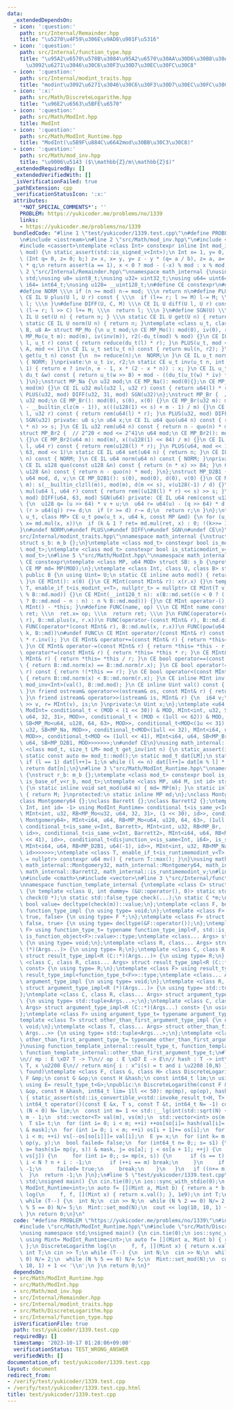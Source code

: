 ```yaml
---
data:
  _extendedDependsOn:
  - icon: ':question:'
    path: src/Internal/Remainder.hpp
    title: "\u5270\u4F59\u306E\u9AD8\u901F\u5316"
  - icon: ':question:'
    path: src/Internal/function_type.hpp
    title: "\u95A2\u6570\u578B\u3084\u95A2\u6570\u30AA\u30D6\u30B8\u30A7\u30AF\u30C8\
      \u3092\u6271\u3046\u30C6\u30F3\u30D7\u30EC\u30FC\u30C8"
  - icon: ':question:'
    path: src/Internal/modint_traits.hpp
    title: "modint\u3092\u6271\u3046\u30C6\u30F3\u30D7\u30EC\u30FC\u30C8"
  - icon: ':x:'
    path: src/Math/DiscreteLogarithm.hpp
    title: "\u96E2\u6563\u5BFE\u6570"
  - icon: ':question:'
    path: src/Math/ModInt.hpp
    title: ModInt
  - icon: ':question:'
    path: src/Math/ModInt_Runtime.hpp
    title: "ModInt(\u5B9F\u884C\u6642mod\u30BB\u30C3\u30C8)"
  - icon: ':question:'
    path: src/Math/mod_inv.hpp
    title: "\u9006\u5143 ($\\mathbb{Z}/m\\mathbb{Z}$)"
  _extendedRequiredBy: []
  _extendedVerifiedWith: []
  _isVerificationFailed: true
  _pathExtension: cpp
  _verificationStatusIcon: ':x:'
  attributes:
    '*NOT_SPECIAL_COMMENTS*': ''
    PROBLEM: https://yukicoder.me/problems/no/1339
    links:
    - https://yukicoder.me/problems/no/1339
  bundledCode: "#line 1 \"test/yukicoder/1339.test.cpp\"\n#define PROBLEM \"https://yukicoder.me/problems/no/1339\"\
    \n#include <iostream>\n#line 2 \"src/Math/mod_inv.hpp\"\n#include <type_traits>\n\
    #include <cassert>\ntemplate <class Int> constexpr inline Int mod_inv(Int a, Int\
    \ mod) {\n static_assert(std::is_signed_v<Int>);\n Int x= 1, y= 0, b= mod;\n for\
    \ (Int q= 0, z= 0; b;) z= x, x= y, y= z - y * (q= a / b), z= a, a= b, b= z - b\
    \ * q;\n return assert(a == 1), x < 0 ? mod - (-x) % mod : x % mod;\n}\n#line\
    \ 2 \"src/Internal/Remainder.hpp\"\nnamespace math_internal {\nusing namespace\
    \ std;\nusing u8= uint8_t;\nusing u32= uint32_t;\nusing u64= uint64_t;\nusing\
    \ i64= int64_t;\nusing u128= __uint128_t;\n#define CE constexpr\n#define IL inline\n\
    #define NORM \\\n if (n >= mod) n-= mod; \\\n return n\n#define PLUS(U, M) \\\n\
    \ CE IL U plus(U l, U r) const { \\\n  if (l+= r; l >= M) l-= M; \\\n  return\
    \ l; \\\n }\n#define DIFF(U, C, M) \\\n CE IL U diff(U l, U r) const { \\\n  if\
    \ (l-= r; l >> C) l+= M; \\\n  return l; \\\n }\n#define SGN(U) \\\n static CE\
    \ IL U set(U n) { return n; } \\\n static CE IL U get(U n) { return n; } \\\n\
    \ static CE IL U norm(U n) { return n; }\ntemplate <class u_t, class du_t, u8\
    \ B, u8 A> struct MP_Mo {\n u_t mod;\n CE MP_Mo(): mod(0), iv(0), r2(0) {}\n CE\
    \ MP_Mo(u_t m): mod(m), iv(inv(m)), r2(-du_t(mod) % mod) {}\n CE IL u_t mul(u_t\
    \ l, u_t r) const { return reduce(du_t(l) * r); }\n PLUS(u_t, mod << 1)\n DIFF(u_t,\
    \ A, mod << 1)\n CE IL u_t set(u_t n) const { return mul(n, r2); }\n CE IL u_t\
    \ get(u_t n) const {\n  n= reduce(n);\n  NORM;\n }\n CE IL u_t norm(u_t n) const\
    \ { NORM; }\nprivate:\n u_t iv, r2;\n static CE u_t inv(u_t n, int e= 6, u_t x=\
    \ 1) { return e ? inv(n, e - 1, x * (2 - x * n)) : x; }\n CE IL u_t reduce(const\
    \ du_t &w) const { return u_t(w >> B) + mod - ((du_t(u_t(w) * iv) * mod) >> B);\
    \ }\n};\nstruct MP_Na {\n u32 mod;\n CE MP_Na(): mod(0){};\n CE MP_Na(u32 m):\
    \ mod(m) {}\n CE IL u32 mul(u32 l, u32 r) const { return u64(l) * r % mod; }\n\
    \ PLUS(u32, mod) DIFF(u32, 31, mod) SGN(u32)\n};\nstruct MP_Br {  // mod < 2^31\n\
    \ u32 mod;\n CE MP_Br(): mod(0), s(0), x(0) {}\n CE MP_Br(u32 m): mod(m), s(95\
    \ - __builtin_clz(m - 1)), x(((u128(1) << s) + m - 1) / m) {}\n CE IL u32 mul(u32\
    \ l, u32 r) const { return rem(u64(l) * r); }\n PLUS(u32, mod) DIFF(u32, 31, mod)\
    \ SGN(u32) private: u8 s;\n u64 x;\n CE IL u64 quo(u64 n) const { return (u128(x)\
    \ * n) >> s; }\n CE IL u32 rem(u64 n) const { return n - quo(n) * mod; }\n};\n\
    struct MP_Br2 {  // 2^20 < mod <= 2^41\n u64 mod;\n CE MP_Br2(): mod(0), x(0)\
    \ {}\n CE MP_Br2(u64 m): mod(m), x((u128(1) << 84) / m) {}\n CE IL u64 mul(u64\
    \ l, u64 r) const { return rem(u128(l) * r); }\n PLUS(u64, mod << 1)\n DIFF(u64,\
    \ 63, mod << 1)\n static CE IL u64 set(u64 n) { return n; }\n CE IL u64 get(u64\
    \ n) const { NORM; }\n CE IL u64 norm(u64 n) const { NORM; }\nprivate:\n u64 x;\n\
    \ CE IL u128 quo(const u128 &n) const { return (n * x) >> 84; }\n CE IL u64 rem(const\
    \ u128 &n) const { return n - quo(n) * mod; }\n};\nstruct MP_D2B1 {\n u8 s;\n\
    \ u64 mod, d, v;\n CE MP_D2B1(): s(0), mod(0), d(0), v(0) {}\n CE MP_D2B1(u64\
    \ m): s(__builtin_clzll(m)), mod(m), d(m << s), v(u128(-1) / d) {}\n CE IL u64\
    \ mul(u64 l, u64 r) const { return rem((u128(l) * r) << s) >> s; }\n PLUS(u64,\
    \ mod) DIFF(u64, 63, mod) SGN(u64) private: CE IL u64 rem(const u128 &u) const\
    \ {\n  u128 q= (u >> 64) * v + u;\n  u64 r= u64(u) - (q >> 64) * d - d;\n  if\
    \ (r > u64(q)) r+= d;\n  if (r >= d) r-= d;\n  return r;\n }\n};\ntemplate <class\
    \ u_t, class MP> CE u_t pow(u_t x, u64 k, const MP &md) {\n for (u_t ret= md.set(1);;\
    \ x= md.mul(x, x))\n  if (k & 1 ? ret= md.mul(ret, x) : 0; !(k>>= 1)) return ret;\n\
    }\n#undef NORM\n#undef PLUS\n#undef DIFF\n#undef SGN\n#undef CE\n}\n#line 3 \"\
    src/Internal/modint_traits.hpp\"\nnamespace math_internal {\nstruct m_b {};\n\
    struct s_b: m_b {};\n}\ntemplate <class mod_t> constexpr bool is_modint_v= std::is_base_of_v<math_internal::m_b,\
    \ mod_t>;\ntemplate <class mod_t> constexpr bool is_staticmodint_v= std::is_base_of_v<math_internal::s_b,\
    \ mod_t>;\n#line 5 \"src/Math/ModInt.hpp\"\nnamespace math_internal {\n#define\
    \ CE constexpr\ntemplate <class MP, u64 MOD> struct SB: s_b {\nprotected:\n static\
    \ CE MP md= MP(MOD);\n};\ntemplate <class Int, class U, class B> struct MInt:\
    \ public B {\n using Uint= U;\n static CE inline auto mod() { return B::md.mod;\
    \ }\n CE MInt(): x(0) {}\n CE MInt(const MInt& r): x(r.x) {}\n template <class\
    \ T, enable_if_t<is_modint_v<T>, nullptr_t> = nullptr> CE MInt(T v): x(B::md.set(v.val()\
    \ % B::md.mod)) {}\n CE MInt(__int128_t n): x(B::md.set((n < 0 ? ((n= (-n) % B::md.mod)\
    \ ? B::md.mod - n : n) : n % B::md.mod))) {}\n CE MInt operator-() const { return\
    \ MInt() - *this; }\n#define FUNC(name, op) \\\n CE MInt name const { \\\n  MInt\
    \ ret; \\\n  ret.x= op; \\\n  return ret; \\\n }\n FUNC(operator+(const MInt&\
    \ r), B::md.plus(x, r.x))\n FUNC(operator-(const MInt& r), B::md.diff(x, r.x))\n\
    \ FUNC(operator*(const MInt& r), B::md.mul(x, r.x))\n FUNC(pow(u64 k), math_internal::pow(x,\
    \ k, B::md))\n#undef FUNC\n CE MInt operator/(const MInt& r) const { return *this\
    \ * r.inv(); }\n CE MInt& operator+=(const MInt& r) { return *this= *this + r;\
    \ }\n CE MInt& operator-=(const MInt& r) { return *this= *this - r; }\n CE MInt&\
    \ operator*=(const MInt& r) { return *this= *this * r; }\n CE MInt& operator/=(const\
    \ MInt& r) { return *this= *this / r; }\n CE bool operator==(const MInt& r) const\
    \ { return B::md.norm(x) == B::md.norm(r.x); }\n CE bool operator!=(const MInt&\
    \ r) const { return !(*this == r); }\n CE bool operator<(const MInt& r) const\
    \ { return B::md.norm(x) < B::md.norm(r.x); }\n CE inline MInt inv() const { return\
    \ mod_inv<Int>(val(), B::md.mod); }\n CE inline Uint val() const { return B::md.get(x);\
    \ }\n friend ostream& operator<<(ostream& os, const MInt& r) { return os << r.val();\
    \ }\n friend istream& operator>>(istream& is, MInt& r) {\n  i64 v;\n  return is\
    \ >> v, r= MInt(v), is;\n }\nprivate:\n Uint x;\n};\ntemplate <u64 MOD> using\
    \ ModInt= conditional_t < (MOD < (1 << 30)) & MOD, MInt<int, u32, SB<MP_Mo<u32,\
    \ u64, 32, 31>, MOD>>, conditional_t < (MOD < (1ull << 62)) & MOD, MInt<i64, u64,\
    \ SB<MP_Mo<u64, u128, 64, 63>, MOD>>, conditional_t<MOD<(1u << 31), MInt<int,\
    \ u32, SB<MP_Na, MOD>>, conditional_t<MOD<(1ull << 32), MInt<i64, u32, SB<MP_Na,\
    \ MOD>>, conditional_t<MOD <= (1ull << 41), MInt<i64, u64, SB<MP_Br2, MOD>>, MInt<i64,\
    \ u64, SB<MP_D2B1, MOD>>>>>>>;\n#undef CE\n}\nusing math_internal::ModInt;\ntemplate\
    \ <class mod_t, size_t LM> mod_t get_inv(int n) {\n static_assert(is_modint_v<mod_t>);\n\
    \ static const auto m= mod_t::mod();\n static mod_t dat[LM];\n static int l= 1;\n\
    \ if (l == 1) dat[l++]= 1;\n while (l <= n) dat[l++]= dat[m % l] * (m - m / l);\n\
    \ return dat[n];\n}\n#line 3 \"src/Math/ModInt_Runtime.hpp\"\nnamespace math_internal\
    \ {\nstruct r_b: m_b {};\ntemplate <class mod_t> constexpr bool is_runtimemodint_v=\
    \ is_base_of_v<r_b, mod_t>;\ntemplate <class MP, u64 M, int id> struct RB: r_b\
    \ {\n static inline void set_mod(u64 m) { md= MP(m); }\n static inline u64 max()\
    \ { return M; }\nprotected:\n static inline MP md;\n};\nclass Montgomery32 {};\n\
    class Montgomery64 {};\nclass Barrett {};\nclass Barrett2 {};\ntemplate <class\
    \ Int, int id= -1> using ModInt_Runtime= conditional_t<is_same_v<Int, Montgomery32>,\
    \ MInt<int, u32, RB<MP_Mo<u32, u64, 32, 31>, (1 << 30), id>>, conditional_t<is_same_v<Int,\
    \ Montgomery64>, MInt<i64, u64, RB<MP_Mo<u64, u128, 64, 63>, (1ull << 62), id>>,\
    \ conditional_t<is_same_v<Int, Barrett>, MInt<int, u32, RB<MP_Br, (1u << 31),\
    \ id>>, conditional_t<is_same_v<Int, Barrett2>, MInt<i64, u64, RB<MP_Br2, (1ull\
    \ << 41), id>>, conditional_t<disjunction_v<is_same<Int, i64>, is_same<Int, u64>>,\
    \ MInt<i64, u64, RB<MP_D2B1, u64(-1), id>>, MInt<int, u32, RB<MP_Na, u32(-1),\
    \ id>>>>>>>;\ntemplate <class T, enable_if_t<is_runtimemodint_v<T>, nullptr_t>\
    \ = nullptr> constexpr u64 mv() { return T::max(); }\n}\nusing math_internal::ModInt_Runtime,\
    \ math_internal::Montgomery32, math_internal::Montgomery64, math_internal::Barrett,\
    \ math_internal::Barrett2, math_internal::is_runtimemodint_v;\n#line 2 \"src/Math/DiscreteLogarithm.hpp\"\
    \n#include <cmath>\n#include <vector>\n#line 3 \"src/Internal/function_type.hpp\"\
    \nnamespace function_template_internal {\ntemplate <class C> struct is_function_object\
    \ {\n template <class U, int dummy= (&U::operator(), 0)> static std::true_type\
    \ check(U *);\n static std::false_type check(...);\n static C *m;\n static constexpr\
    \ bool value= decltype(check(m))::value;\n};\ntemplate <class F, bool, bool> struct\
    \ function_type_impl {\n using type= void;\n};\ntemplate <class F> struct function_type_impl<F,\
    \ true, false> {\n using type= F *;\n};\ntemplate <class F> struct function_type_impl<F,\
    \ false, true> {\n using type= decltype(&F::operator());\n};\ntemplate <class\
    \ F> using function_type_t= typename function_type_impl<F, std::is_function_v<F>,\
    \ is_function_object<F>::value>::type;\ntemplate <class... Args> struct result_type_impl\
    \ {\n using type= void;\n};\ntemplate <class R, class... Args> struct result_type_impl<R\
    \ (*)(Args...)> {\n using type= R;\n};\ntemplate <class C, class R, class... Args>\
    \ struct result_type_impl<R (C::*)(Args...)> {\n using type= R;\n};\ntemplate\
    \ <class C, class R, class... Args> struct result_type_impl<R (C::*)(Args...)\
    \ const> {\n using type= R;\n};\ntemplate <class F> using result_type_t= typename\
    \ result_type_impl<function_type_t<F>>::type;\ntemplate <class... Args> struct\
    \ argument_type_impl {\n using type= void;\n};\ntemplate <class R, class... Args>\
    \ struct argument_type_impl<R (*)(Args...)> {\n using type= std::tuple<Args...>;\n\
    };\ntemplate <class C, class R, class... Args> struct argument_type_impl<R (C::*)(Args...)>\
    \ {\n using type= std::tuple<Args...>;\n};\ntemplate <class C, class R, class...\
    \ Args> struct argument_type_impl<R (C::*)(Args...) const> {\n using type= std::tuple<Args...>;\n\
    };\ntemplate <class F> using argument_type_t= typename argument_type_impl<function_type_t<F>>::type;\n\
    template <class T> struct other_than_first_argument_type_impl {\n using type=\
    \ void;\n};\ntemplate <class T, class... Args> struct other_than_first_argument_type_impl<std::tuple<T,\
    \ Args...>> {\n using type= std::tuple<Args...>;\n};\ntemplate <class T> using\
    \ other_than_first_argument_type_t= typename other_than_first_argument_type_impl<T>::type;\n\
    }\nusing function_template_internal::result_type_t, function_template_internal::argument_type_t,\
    \ function_template_internal::other_than_first_argument_type_t;\n#line 5 \"src/Math/DiscreteLogarithm.hpp\"\
    \n// mp : E \xD7 T -> T\n// op : E \xD7 E -> E\n// hash : T -> int\n// s,t \u2208\
    \ T, x \u2208 E\n// return min{ i : x^i(s) = t and i \u2208 [0,N) } or -1 (not\
    \ found)\ntemplate <class F, class G, class H> class DiscreteLogarithm {\n const\
    \ F &mp;\n const G &op;\n const H &hash;\n const int64_t lim;\n using T= result_type_t<F>;\n\
    \ using E= result_type_t<G>;\npublic:\n DiscreteLogarithm(const F &mp, const G\
    \ &op, const H &hash, int64_t lim= 1ll << 50): mp(mp), op(op), hash(hash), lim(lim)\
    \ { static_assert(std::is_convertible_v<std::invoke_result_t<H, T>, int>); }\n\
    \ int64_t operator()(const E &x, T s, const T &t, int64_t N= -1) const {\n  if\
    \ (N < 0) N= lim;\n  const int m= 1 << std::__lg(int(std::sqrt(N) + 1)), mask=\
    \ m - 1;\n  std::vector<T> val(m), vs(m);\n  std::vector<int> os(m + 1), so(m);\n\
    \  T s1= t;\n  for (int i= 0; i < m; ++i) ++os[so[i]= hash(val[i]= s1= mp(x, s1))\
    \ & mask];\n  for (int i= 0; i < m; ++i) os[i + 1]+= os[i];\n  for (int i= 0;\
    \ i < m; ++i) vs[--os[so[i]]]= val[i];\n  E y= x;\n  for (int k= m; k>>= 1;) y=\
    \ op(y, y);\n  bool failed= false;\n  for (int64_t n= 0;; s= s1) {\n   for (int\
    \ a= hash(s1= mp(y, s)) & mask, j= os[a]; j < os[a + 1]; ++j) {\n    if (s1 ==\
    \ vs[j]) {\n     for (int i= 0;; s= mp(x, s)) {\n      if (s == t) return n +\
    \ i < N ? n + i : -1;\n      if (++i == m) break;\n     }\n     if (failed) return\
    \ -1;\n     failed= true;\n     break;\n    }\n   }\n   if ((n+= m) >= N) break;\n\
    \  }\n  return -1;\n }\n};\n#line 5 \"test/yukicoder/1339.test.cpp\"\nusing namespace\
    \ std;\nsigned main() {\n cin.tie(0);\n ios::sync_with_stdio(0);\n using Mint=\
    \ ModInt_Runtime<int>;\n auto f= [](Mint a, Mint b) { return a * b; };\n DiscreteLogarithm\
    \ log(\n     f, f, [](Mint x) { return x.val(); }, 1e9);\n int T;\n cin >> T;\n\
    \ while (T--) {\n  int N;\n  cin >> N;\n  while (N % 2 == 0) N/= 2;\n  while (N\
    \ % 5 == 0) N/= 5;\n  Mint::set_mod(N);\n  cout << log(10, 10, 1) + 1 << '\\n';\n\
    \ }\n return 0;\n}\n"
  code: "#define PROBLEM \"https://yukicoder.me/problems/no/1339\"\n#include <iostream>\n\
    #include \"src/Math/ModInt_Runtime.hpp\"\n#include \"src/Math/DiscreteLogarithm.hpp\"\
    \nusing namespace std;\nsigned main() {\n cin.tie(0);\n ios::sync_with_stdio(0);\n\
    \ using Mint= ModInt_Runtime<int>;\n auto f= [](Mint a, Mint b) { return a * b;\
    \ };\n DiscreteLogarithm log(\n     f, f, [](Mint x) { return x.val(); }, 1e9);\n\
    \ int T;\n cin >> T;\n while (T--) {\n  int N;\n  cin >> N;\n  while (N % 2 ==\
    \ 0) N/= 2;\n  while (N % 5 == 0) N/= 5;\n  Mint::set_mod(N);\n  cout << log(10,\
    \ 10, 1) + 1 << '\\n';\n }\n return 0;\n}"
  dependsOn:
  - src/Math/ModInt_Runtime.hpp
  - src/Math/ModInt.hpp
  - src/Math/mod_inv.hpp
  - src/Internal/Remainder.hpp
  - src/Internal/modint_traits.hpp
  - src/Math/DiscreteLogarithm.hpp
  - src/Internal/function_type.hpp
  isVerificationFile: true
  path: test/yukicoder/1339.test.cpp
  requiredBy: []
  timestamp: '2023-10-17 01:28:06+09:00'
  verificationStatus: TEST_WRONG_ANSWER
  verifiedWith: []
documentation_of: test/yukicoder/1339.test.cpp
layout: document
redirect_from:
- /verify/test/yukicoder/1339.test.cpp
- /verify/test/yukicoder/1339.test.cpp.html
title: test/yukicoder/1339.test.cpp
---
```

